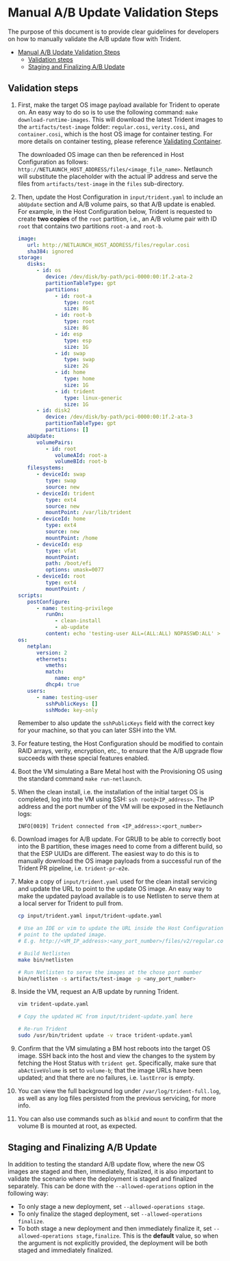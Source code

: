# Manual A/B Update Validation Steps

The purpose of this document is to provide clear guidelines for developers on
how to manually validate the A/B update flow with Trident.

- [Manual A/B Update Validation Steps](#manual-ab-update-validation-steps)
  - [Validation steps](#validation-steps)
  - [Staging and Finalizing A/B Update](#staging-and-finalizing-ab-update)

## Validation steps

1. First, make the target OS image payload available for Trident to operate on.
   An easy way to do so is to use the following command: `make
   download-runtime-images`. This will download the latest Trident images to the
   `artifacts/test-image` folder: `regular.cosi`, `verity.cosi`, and
   `container.cosi`, which is the host OS image for container testing. For more
   details on container testing, please reference [Validating
   Container](/dev-docs/validating-container.md).

   The downloaded OS image can then be referenced in Host Configuration as
   follows: `http://NETLAUNCH_HOST_ADDRESS/files/<image_file_name>`. Netlaunch
   will substitute the placeholder with the actual IP address and serve the
   files from `artifacts/test-image` in the `files` sub-directory.

2. Then, update the Host Configuration in `input/trident.yaml` to include an
   `abUpdate` section and A/B volume pairs, so that A/B update is enabled. For
   example, in the Host  Configuration below, Trident is requested to create
   **two copies** of the `root` partition, i.e., an A/B volume pair with ID
   `root` that contains two partitions `root-a` and `root-b`.

   ```yaml
   image:
      url: http://NETLAUNCH_HOST_ADDRESS/files/regular.cosi
      sha384: ignored
   storage:
      disks:
         - id: os
            device: /dev/disk/by-path/pci-0000:00:1f.2-ata-2
            partitionTableType: gpt
            partitions:
               - id: root-a
                  type: root
                  size: 8G
               - id: root-b
                  type: root
                  size: 8G
               - id: esp
                  type: esp
                  size: 1G
               - id: swap
                  type: swap
                  size: 2G
               - id: home
                  type: home
                  size: 1G
               - id: trident
                  type: linux-generic
                  size: 1G
         - id: disk2
            device: /dev/disk/by-path/pci-0000:00:1f.2-ata-3
            partitionTableType: gpt
            partitions: []
      abUpdate:
         volumePairs:
            - id: root
               volumeAId: root-a
               volumeBId: root-b
      filesystems:
         - deviceId: swap
            type: swap
            source: new
         - deviceId: trident
            type: ext4
            source: new
            mountPoint: /var/lib/trident
         - deviceId: home
            type: ext4
            source: new
            mountPoint: /home
         - deviceId: esp
            type: vfat
            mountPoint:
            path: /boot/efi
            options: umask=0077
         - deviceId: root
            type: ext4
            mountPoint: /
   scripts:
      postConfigure:
         - name: testing-privilege
            runOn:
               - clean-install
               - ab-update
            content: echo 'testing-user ALL=(ALL:ALL) NOPASSWD:ALL' > /etc/sudoers.d/testing-user
   os:
      netplan:
         version: 2
         ethernets:
            vmeths:
            match:
               name: enp*
            dhcp4: true
      users:
         - name: testing-user
            sshPublicKeys: []
            sshMode: key-only
   ```

   Remember to also update the `sshPublicKeys` field with the correct key for
   your machine, so that you can later SSH into the VM.

3. For feature testing, the Host Configuration should be modified to contain
   RAID arrays, verity, encryption, etc., to ensure that the A/B upgrade flow
   succeeds with these special features enabled.

4. Boot the VM simulating a Bare Metal host with the Provisioning OS using the
   standard command `make run-netlaunch`.

5. When the clean install, i.e. the installation of the initial target OS is
   completed, log into the VM using SSH: `ssh root@<IP_address>`. The IP address
   and the port number of the VM will be exposed in the Netlaunch logs:

   `INFO[0019] Trident connected from <IP_address>:<port_number>`

6. Download images for A/B update. For GRUB to be able to correctly boot into
   the B partition, these images need to come from a different build, so that
   the ESP UUIDs are different. The easiest way to do this is to manually
   download the OS image payloads from a successful run of the Trident PR
   pipeline, i.e. `trident-pr-e2e`.

7. Make a copy of `input/trident.yaml` used for the clean install servicing and
   update the URL to point to the update OS image. An easy way to make the
   updated payload available is to use Netlisten to serve them at a local server
   for Trident to pull from.

   ```bash
   cp input/trident.yaml input/trident-update.yaml

   # Use an IDE or vim to update the URL inside the Host Configuration to
   # point to the updated image.
   # E.g. http://<VM_IP_address>:<any_port_number>/files/v2/regular.cosi

   # Build Netlisten
   make bin/netlisten

   # Run Netlisten to serve the images at the chose port number
   bin/netlisten -s artifacts/test-image -p <any_port_number>
   ```

8. Inside the VM, request an A/B update by running Trident.

   ```bash
   vim trident-update.yaml

   # Copy the updated HC from input/trident-update.yaml here

   # Re-run Trident
   sudo /usr/bin/trident update -v trace trident-update.yaml
   ```

9. Confirm that the VM simulating a BM host reboots into the target OS image.
   SSH back into the host and view the changes to the system by fetching the
   Host Status with `trident get`. Specifically, make sure that `abActiveVolume`
   is set to `volume-b`; that the image URLs have been updated; and that there
   are no failures, i.e. `lastError` is empty.

10. You can view the full background log under `/var/log/trident-full.log`, as
   well as any log files persisted from the previous servicing, for more info.

11. You can also use commands such as `blkid` and `mount` to confirm that the
   volume B is mounted at root, as expected.

## Staging and Finalizing A/B Update

In addition to testing the standard A/B update flow, where the new OS images are
staged and then, immediately, finalized, it is also important to validate the
scenario where the deployment is staged and finalized separately. This can be
done with the `--allowed-operations` option in the following way:

- To only stage a new deployment, set `--allowed-operations stage`.
- To only finalize the staged deployment, set `--allowed-operations finalize`.
- To both stage a new deployment and then immediately finalize it, set
  `--allowed-operations stage,finalize`. This is the **default** value, so when
  the argument is not explicitly provided, the deployment will be both staged
  and immediately finalized.
